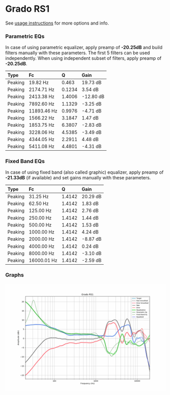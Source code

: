 # Grado RS1
See [usage instructions](https://github.com/jaakkopasanen/AutoEq#usage) for more options and info.

### Parametric EQs
In case of using parametric equalizer, apply preamp of **-20.25dB** and build filters manually
with these parameters. The first 5 filters can be used independently.
When using independent subset of filters, apply preamp of **-20.25dB**.

| Type    | Fc          |      Q | Gain      |
|:--------|:------------|:-------|:----------|
| Peaking | 19.82 Hz    | 0.463  | 19.73 dB  |
| Peaking | 2174.71 Hz  | 0.1234 | 3.54 dB   |
| Peaking | 2413.38 Hz  | 1.4006 | -12.80 dB |
| Peaking | 7892.60 Hz  | 1.1329 | -3.25 dB  |
| Peaking | 11893.46 Hz | 0.9976 | -4.71 dB  |
| Peaking | 1566.22 Hz  | 3.1847 | 1.47 dB   |
| Peaking | 1853.75 Hz  | 6.3807 | -2.83 dB  |
| Peaking | 3228.06 Hz  | 4.5385 | -3.49 dB  |
| Peaking | 4344.05 Hz  | 2.2911 | 4.48 dB   |
| Peaking | 5411.08 Hz  | 4.4801 | -4.31 dB  |

### Fixed Band EQs
In case of using fixed band (also called graphic) equalizer, apply preamp of **-21.33dB**
(if available) and set gains manually with these parameters.

| Type    | Fc          |      Q | Gain     |
|:--------|:------------|:-------|:---------|
| Peaking | 31.25 Hz    | 1.4142 | 20.29 dB |
| Peaking | 62.50 Hz    | 1.4142 | 1.83 dB  |
| Peaking | 125.00 Hz   | 1.4142 | 2.76 dB  |
| Peaking | 250.00 Hz   | 1.4142 | 1.44 dB  |
| Peaking | 500.00 Hz   | 1.4142 | 1.53 dB  |
| Peaking | 1000.00 Hz  | 1.4142 | 4.24 dB  |
| Peaking | 2000.00 Hz  | 1.4142 | -8.87 dB |
| Peaking | 4000.00 Hz  | 1.4142 | 0.24 dB  |
| Peaking | 8000.00 Hz  | 1.4142 | -3.10 dB |
| Peaking | 16000.01 Hz | 1.4142 | -2.59 dB |

### Graphs
![](./Grado%20RS1.png)